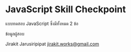 # JavaScript Skill Checkpoint

แบบทดสอบ JavaScript ซึ่งมีทั้งหมด 2 ข้อ

ข้อมูลผู้สอบ

Jirakit Jarusiripipat
jirakit.works@gmail.com